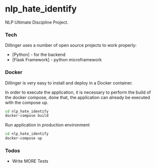 # nlp_hate_identify

NLP Ultimate Discipline Project.

### Tech

Dillinger uses a number of open source projects to work properly:

* [Python] - for the backend
* [Flask Framework] - python microframework

### Docker
Dillinger is very easy to install and deploy in a Docker container.

In order to execute the application, it is necessary to perform the build of the docker compose, done that, the application can already be executed with the compose up.

```sh
cd nlp_hate_identify
docker-compose build
```

Run application in production environment

```sh
cd nlp_hate_identify
docker-compose up
```

### Todos

 - Write MORE Tests